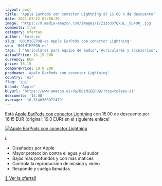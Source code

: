 ```yaml
---
layout: post
title: 'Apple EarPods con conector Lightning al 15.00 % de descuento'
date: 2021-03-22 02:50:29
image: 'https://m.media-amazon.com/images/I/21zodo7QkUL._SL400_.jpg'
comments: true
category: ofertas
author: 'tole.es'
slug: 'B01M1EEPOB-es Apple EarPods con conector Lightning'
sku: 'B01M1EEPOB-es'
tags: [ 'Auriculares para equipo de audio','Auriculares y accesorios','Electrónica','apple', ]
actualPrice: 16.15 EUR
currency: EUR
price: 16.15
comparePrice: 19.0 EUR
prodname: 'Apple EarPods con conector Lightning'
country: 'es'
flag: '🇪🇸'
brand: 'Apple'
buyurl: 'https://www.amazon.es/dp/B01M1EEPOB/?tag=tolees-21'
descuento: '15.00'
average: '18.3140366972479'
---
```


Está [Apple EarPods con conector Lightning](https://www.amazon.es/dp/B01M1EEPOB/?tag=tolees-21) con 15.00 de descuento por 16.15 EUR (original: 19.0 EUR) en el siguiente enlace!

[![Apple EarPods con conector Lightning](https://m.media-amazon.com/images/I/21zodo7QkUL._SL400_.jpg)](https://www.amazon.es/dp/B01M1EEPOB/?tag=tolees-21)

ℹ️:

- Diseñados por Apple
- Mayor protección contra el agua y el sudor
- Bajos más profundos y con más matices
- Controla la reproducción de música y vídeo
- Responde y cuelga llamadas

[🛒 Ver la oferta!!](https://www.amazon.es/dp/B01M1EEPOB/?tag=tolees-21)
